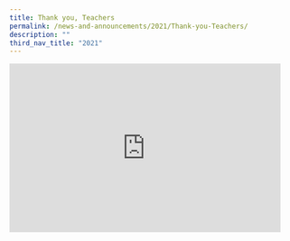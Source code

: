 ```yaml
---
title: Thank you, Teachers
permalink: /news-and-announcements/2021/Thank-you-Teachers/
description: ""
third_nav_title: "2021"
---
```

<iframe allowfullscreen="true" height="299" width="480" frameborder="0" src="https://docs.google.com/presentation/d/e/2PACX-1vQxW2vXWcMp0i1cEbzlt7Oj-aJpwWAKJgxdbcYWQ63zmJRaO5wa2PbH-K3rO9a0cZPzQUCqNW66Wp-Q/embed?start=false&amp;loop=false&amp;delayms=3000"></iframe>